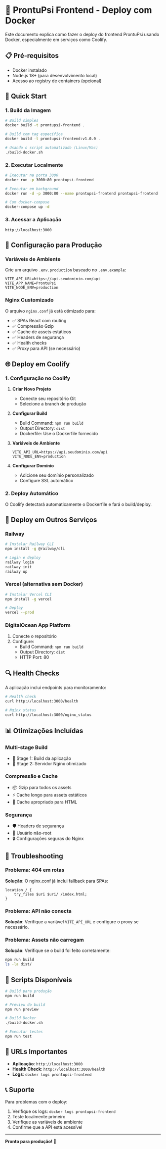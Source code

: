# 🐳 ProntuPsi Frontend - Deploy com Docker

Este documento explica como fazer o deploy do frontend ProntuPsi usando Docker, especialmente em serviços como Coolify.

## 📋 Pré-requisitos

- Docker instalado
- Node.js 18+ (para desenvolvimento local)
- Acesso ao registry de containers (opcional)

## 🚀 Quick Start

### 1. Build da Imagem

```bash
# Build simples
docker build -t prontupsi-frontend .

# Build com tag específica
docker build -t prontupsi-frontend:v1.0.0 .

# Usando o script automatizado (Linux/Mac)
./build-docker.sh
```

### 2. Executar Localmente

```bash
# Executar na porta 3000
docker run -p 3000:80 prontupsi-frontend

# Executar em background
docker run -d -p 3000:80 --name prontupsi-frontend prontupsi-frontend

# Com docker-compose
docker-compose up -d
```

### 3. Acessar a Aplicação

```
http://localhost:3000
```

## 🔧 Configuração para Produção

### Variáveis de Ambiente

Crie um arquivo `.env.production` baseado no `.env.example`:

```env
VITE_API_URL=https://api.seudominio.com/api
VITE_APP_NAME=ProntuPsi
VITE_NODE_ENV=production
```

### Nginx Customizado

O arquivo `nginx.conf` já está otimizado para:
- ✅ SPAs React com routing
- ✅ Compressão Gzip
- ✅ Cache de assets estáticos
- ✅ Headers de segurança
- ✅ Health checks
- ✅ Proxy para API (se necessário)

## 🌐 Deploy em Coolify

### 1. Configuração no Coolify

1. **Criar Novo Projeto**
   - Conecte seu repositório Git
   - Selecione a branch de produção

2. **Configurar Build**
   - Build Command: `npm run build`
   - Output Directory: `dist`
   - Dockerfile: Use o Dockerfile fornecido

3. **Variáveis de Ambiente**
   ```
   VITE_API_URL=https://api.seudominio.com/api
   VITE_NODE_ENV=production
   ```

4. **Configurar Domínio**
   - Adicione seu domínio personalizado
   - Configure SSL automático

### 2. Deploy Automático

O Coolify detectará automaticamente o Dockerfile e fará o build/deploy.

## 🚀 Deploy em Outros Serviços

### Railway

```bash
# Instalar Railway CLI
npm install -g @railway/cli

# Login e deploy
railway login
railway init
railway up
```

### Vercel (alternativa sem Docker)

```bash
# Instalar Vercel CLI
npm install -g vercel

# Deploy
vercel --prod
```

### DigitalOcean App Platform

1. Conecte o repositório
2. Configure:
   - Build Command: `npm run build`
   - Output Directory: `dist`
   - HTTP Port: 80

## 🔍 Health Checks

A aplicação inclui endpoints para monitoramento:

```bash
# Health check
curl http://localhost:3000/health

# Nginx status
curl http://localhost:3000/nginx_status
```

## 📊 Otimizações Incluídas

### Multi-stage Build
- 🔄 Stage 1: Build da aplicação
- 🚀 Stage 2: Servidor Nginx otimizado

### Compressão e Cache
- 📦 Gzip para todos os assets
- ⚡ Cache longo para assets estáticos
- 🔄 Cache apropriado para HTML

### Segurança
- 🛡️ Headers de segurança
- 👤 Usuário não-root
- 🔒 Configurações seguras do Nginx

## 🐛 Troubleshooting

### Problema: 404 em rotas

**Solução**: O nginx.conf já inclui fallback para SPAs:
```nginx
location / {
    try_files $uri $uri/ /index.html;
}
```

### Problema: API não conecta

**Solução**: Verifique a variável `VITE_API_URL` e configure o proxy se necessário.

### Problema: Assets não carregam

**Solução**: Verifique se o build foi feito corretamente:
```bash
npm run build
ls -la dist/
```

## 📝 Scripts Disponíveis

```bash
# Build para produção
npm run build

# Preview do build
npm run preview

# Build Docker
./build-docker.sh

# Executar testes
npm run test
```

## 🔗 URLs Importantes

- **Aplicação**: `http://localhost:3000`
- **Health Check**: `http://localhost:3000/health`
- **Logs**: `docker logs prontupsi-frontend`

## 📞 Suporte

Para problemas com o deploy:
1. Verifique os logs: `docker logs prontupsi-frontend`
2. Teste localmente primeiro
3. Verifique as variáveis de ambiente
4. Confirme que a API está acessível

---

**Pronto para produção! 🚀**